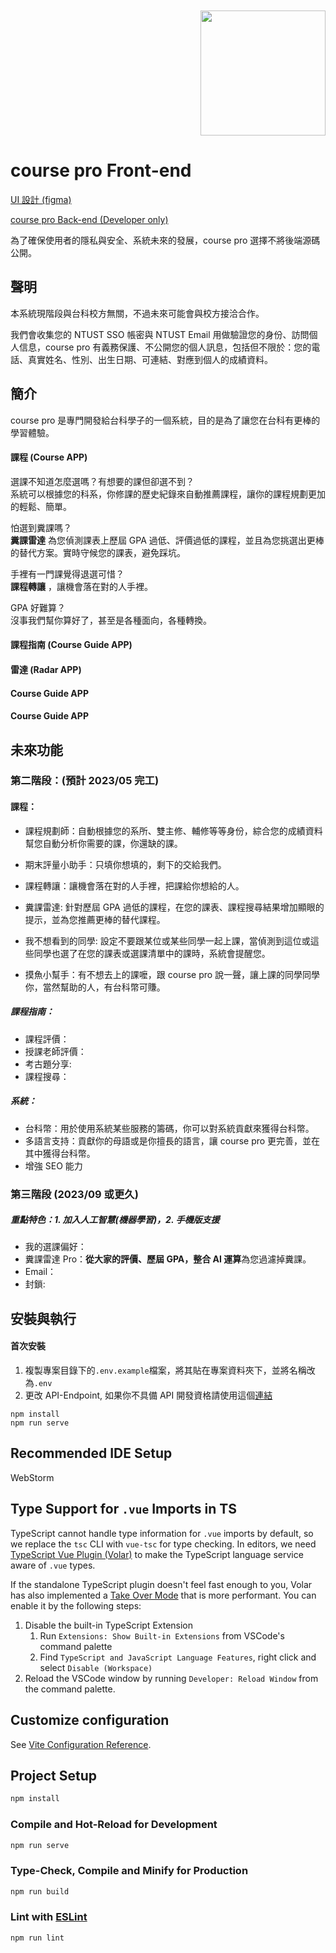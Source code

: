 <div align="right">
<br/><br/>
<img style="width: 200px; text-align: center" src="https://i.imgur.com/CoR6ugO.png" />
</div>

# course pro Front-end

[UI 設計 (figma)](https://www.figma.com/file/3Uy156OSTesry8QePbLdfG)

[course pro Back-end (Developer only) ](https://github.com/ChengHung-Wang/course-pro-api)

為了確保使用者的隱私與安全、系統未來的發展，course pro 選擇不將後端源碼公開。

## 聲明

本系統現階段與台科校方無關，不過未來可能會與校方接洽合作。

我們會收集您的 NTUST SSO 帳密與 NTUST Email 用做驗證您的身份、訪問個人信息，course pro 有義務保護、不公開您的個人訊息，包括但不限於：您的電話、真實姓名、性別、出生日期、可連結、對應到個人的成績資料。

## 簡介

course pro 是專門開發給台科學子的一個系統，目的是為了讓您在台科有更棒的學習體驗。

#### 課程 (Course APP)

選課不知道怎麼選嗎？有想要的課但卻選不到？<br>
系統可以根據您的科系，你修課的歷史紀錄來自動推薦課程，讓你的課程規劃更加的輕鬆、簡單。

怕選到糞課嗎？<br>
<strong>糞課雷達</strong>
為您偵測課表上歷屆 GPA 過低、評價過低的課程，並且為您挑選出更棒的替代方案。實時守候您的課表，避免踩坑。

手裡有一門課覺得退選可惜？<br>
<strong>課程轉讓</strong> ，讓機會落在對的人手裡。

GPA 好難算？<br>
沒事我們幫你算好了，甚至是各種面向，各種轉換。

#### 課程指南 (Course Guide APP)

#### 雷達 (Radar APP)

#### Course Guide APP

#### Course Guide APP

## 未來功能

### 第二階段：(預計 2023/05 完工)

#### 課程：

- 課程規劃師：自動根據您的系所、雙主修、輔修等等身份，綜合您的成績資料幫您自動分析你需要的課，你還缺的課。

- 期末評量小助手：只填你想填的，剩下的交給我們。
- 課程轉讓：讓機會落在對的人手裡，把課給你想給的人。
- 糞課雷達: 針對歷屆 GPA 過低的課程，在您的課表、課程搜尋結果增加顯眼的提示，並為您推薦更棒的替代課程。
- 我不想看到的同學: 設定不要跟某位或某些同學一起上課，當偵測到這位或這些同學也選了在您的課表或選課清單中的課時，系統會提醒您。
- 摸魚小幫手：有不想去上的課嚒，跟 course pro 說一聲，讓上課的同學同學你，當然幫助的人，有台科幣可賺。

##### 課程指南：

- 課程評價：
- 授課老師評價：
- 考古題分享:
- 課程搜尋：

##### 系統：

- 台科幣：用於使用系統某些服務的籌碼，你可以對系統貢獻來獲得台科幣。
- 多語言支持：貢獻你的母語或是你擅長的語言，讓 course pro 更完善，並在其中獲得台科幣。
- 增強 SEO 能力

### 第三階段 (2023/09 或更久)

##### 重點特色：1. 加入人工智慧(機器學習)，2. 手機版支援

- 我的選課偏好：
- 糞課雷達 Pro：<strong>從大家的評價、歷屆 GPA，整合 AI 運算</strong>為您過濾掉糞課。
- Email：
- 封鎖:

## 安裝與執行

#### 首次安裝

1. 複製專案目錄下的`.env.example`檔案，將其貼在專案資料夾下，並將名稱改為`.env`
2. 更改 API-Endpoint, 如果你不具備 API 開發資格請使用這個[連結](https://api-course.ntust.pro/)

```shell
npm install
npm run serve
```

## Recommended IDE Setup

WebStorm

## Type Support for `.vue` Imports in TS

TypeScript cannot handle type information for `.vue` imports by default, so we replace the `tsc` CLI with `vue-tsc` for type checking. In editors, we need [TypeScript Vue Plugin (Volar)](https://marketplace.visualstudio.com/items?itemName=Vue.vscode-typescript-vue-plugin) to make the TypeScript language service aware of `.vue` types.

If the standalone TypeScript plugin doesn't feel fast enough to you, Volar has also implemented a [Take Over Mode](https://github.com/johnsoncodehk/volar/discussions/471#discussioncomment-1361669) that is more performant. You can enable it by the following steps:

1. Disable the built-in TypeScript Extension
   1. Run `Extensions: Show Built-in Extensions` from VSCode's command palette
   2. Find `TypeScript and JavaScript Language Features`, right click and select `Disable (Workspace)`
2. Reload the VSCode window by running `Developer: Reload Window` from the command palette.

## Customize configuration

See [Vite Configuration Reference](https://vitejs.dev/config/).

## Project Setup

```sh
npm install
```

### Compile and Hot-Reload for Development

```sh
npm run serve
```

### Type-Check, Compile and Minify for Production

```sh
npm run build
```

### Lint with [ESLint](https://eslint.org/)

```sh
npm run lint
```
